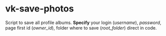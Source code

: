 # vk-save-photos
Script to save all profile albums. **Specify** your login (*username*), *password*, page first id (*owner_id*), folder where to save (*root_folder*) direct in code.

